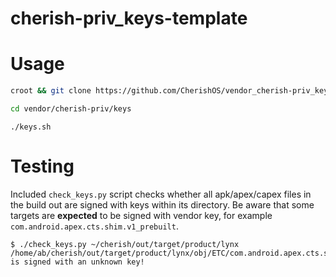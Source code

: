 # cherish-priv_keys-template

# Usage

```bash
croot && git clone https://github.com/CherishOS/vendor_cherish-priv_keys-template vendor/cherish-priv/keys
```

```bash
cd vendor/cherish-priv/keys
```

```
./keys.sh
```

# Testing

Included `check_keys.py` script checks whether all apk/apex/capex files in the build out are signed with keys within its directory. Be aware that some targets are **expected** to be signed with vendor key, for example `com.android.apex.cts.shim.v1_prebuilt`.

```
$ ./check_keys.py ~/cherish/out/target/product/lynx
/home/ab/cherish/out/target/product/lynx/obj/ETC/com.android.apex.cts.shim.v1_prebuilt_intermediates/com.android.apex.cts.shim.apex is signed with an unknown key!
```
